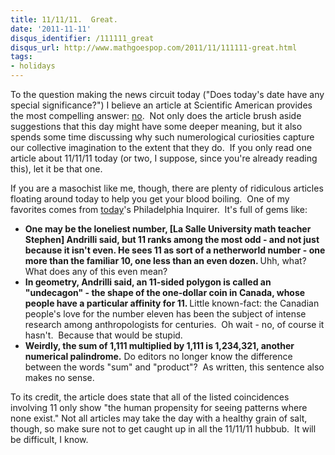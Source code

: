 ```yaml
---
title: 11/11/11.  Great.
date: '2011-11-11'
disqus_identifier: /111111_great
disqus_url: http://www.mathgoespop.com/2011/11/111111-great.html
tags:
- holidays
---
```

To the question making the news circuit today ("Does today's date have any special significance?") I believe an article at Scientific American provides the most compelling answer: <a href="http://blogs.scientificamerican.com/guest-blog/2011/11/11/does-111111-have-anything-to-do-with-science/">no</a>.  Not only does the article brush aside suggestions that this day might have some deeper meaning, but it also spends some time discussing why such numerological curiosities capture our collective imagination to the extent that they do.  If you only read one article about 11/11/11 today (or two, I suppose, since you're already reading this), let it be that one.

If you are a masochist like me, though, there are plenty of ridiculous articles floating around today to help you get your blood boiling.  One of my favorites comes from <a href="http://www.philly.com/philly/news/133666648.html">today</a>'s Philadelphia Inquirer.  It's full of gems like:
<ul>
	<li><strong>One may be the loneliest number, [La Salle University math teacher Stephen] Andrilli said, but 11 ranks among  the most odd - and not just because it isn't even. He sees 11 as sort of  a netherworld number - one more than the familiar 10, one less than an  even dozen. </strong>Uhh, what?  What does any of this even mean?</li>
	<li><strong>In geometry, Andrilli said, an 11-sided polygon is called an "undecagon"  - the shape of the one-dollar coin in Canada, whose people have a  particular affinity for 11. </strong>Little known-fact: the Canadian people's love for the number eleven has been the subject of intense research among anthropologists for centuries.  Oh wait - no, of course it hasn't.  Because that would be stupid.</li>
	<li><strong>Weirdly, the sum of 1,111 multiplied by 1,111 is 1,234,321, another numerical palindrome.</strong> Do editors no longer know the difference between the words "sum" and "product"?  As written, this sentence also makes no sense.</li>
</ul>
To its credit, the article does state that all of the listed coincidences involving 11 only show "the human propensity for seeing patterns where none exist."
Not all articles may take the day with a healthy grain of salt, though, so make sure not to get caught up in all the 11/11/11 hubbub.  It will be difficult, I know.

